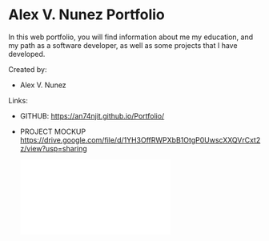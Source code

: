 # Alex V. Nunez Portfolio

In this web portfolio, you will find information about me my education, and my path as a software developer, as well as some projects that I have developed.

Created by:
* Alex V. Nunez

Links:

* GITHUB:
https://an74njit.github.io/Portfolio/
* PROJECT  MOCKUP
https://drive.google.com/file/d/1YH3OffRWPXbB1OtgP0UwscXXQVrCxt2z/view?usp=sharing

     ![pdf](pictures/Portfolio.pdf)
